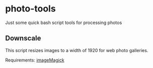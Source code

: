 # photo-tools
Just some quick bash script tools for processing photos

## Downscale

This script resizes images to a width of 1920 for web photo galleries.

Requirements: [imageMagick](https://imagemagick.org/script/download.php)
